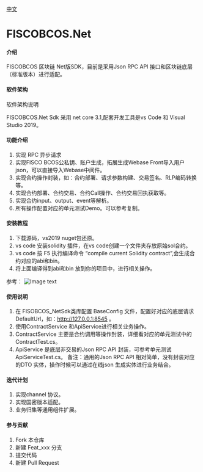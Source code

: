 ﻿
 [中文]()

# FISCOBCOS.Net

#### 介绍
FISCOBCOS 区块链 Net版SDK，目前是采用Json RPC API 接口和区块链底层（标准版本）进行适配。

#### 软件架构

软件架构说明

FISCOBCOS.Net Sdk 采用 net core 3.1,配套开发工具是vs Code 和 Visual Studio 2019。


#### 功能介绍

1.  实现 RPC 异步请求
2.  实现FISCO BCOS公私钥、账户生成，拓展生成Webase Front导入用户json，可以直接导入Webase中间件。
3.  实现合约操作封装，如：合约部署、请求参数构建、交易签名、RLP编码转换等。
4.  实现合约部署、合约交易、合约Call操作、合约交易回执获取等。
5.  实现合约input、output、event等解析。
6.  所有操作配置对应的单元测试Demo。可以参考复制。

#### 安装教程

1.  下载源码，vs2019 nuget包还原。
2. vs code 安装solidity 插件，在vs code创建一个文件夹存放原始sol合约。
3. vs code 按 F5 执行编译命令 “compile current Solidity contract”,会生成合约对应的abi和bin。
4. 将上面编译得到abi和bin 放到你的项目中，进行相关操作。

参考：
![Image text](https://gitee.com/linxuanming/fiscobcos.-net/raw/main/Img/how-to-use-console-generator1.gif)

#### 使用说明

1. 在 FISOBCOS_NetSdk类库配置 BaseConfig 文件，配置好对应的底层请求DefaultUrl，如：http://127.0.0.1:8545 。
2. 使用ContractService 和ApiService进行相关业务操作。
3. ContractService 主要是合约调用等操作封装，详细看对应的单元测试中的ContractTest.cs。
4. ApiService 是底层非交易的Json RPC API 封装，可参考单元测试ApiServiceTest.cs。
备注：通用的Json RPC API 相对简单，没有封装对应的DTO 实体，操作时候可以通过在线json 生成实体进行业务结合。

#### 迭代计划

1. 实现channel 协议。
2. 实现国密版本适配。
3. 业务归集等通用组件扩展。


#### 参与贡献

1.  Fork 本仓库
2.  新建 Feat_xxx 分支
3.  提交代码
4.  新建 Pull Request


